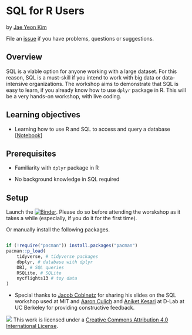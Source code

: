 
# SQL for R Users

by [Jae Yeon Kim](https://jaeyk.github.io/)

File an [issue](https://github.com/dlab-berkeley/sql-for-r-users/issues) if you have problems, questions or suggestions.

## Overview

SQL is a viable option for anyone working with a large dataset. For this reason, SQL is a must-skill if you intend to work with big data or data-intensive organizations. The workshop aims to demonstrate that SQL is easy to learn, if you already know how to use `dplyr` package in R. This will be a very hands-on workshop, with live coding.

## Learning objectives

- Learning how to use R and SQL to access and query a database [[Notebook](https://raw.githack.com/dlab-berkeley/sql-for-r-users/master/code/01_intro_to_sql.html)]

## Prerequisites

- Familiarity with `dplyr` package in R

- No background knowledge in SQL required

## Setup

Launch the [![Binder](https://mybinder.org/badge_logo.svg)](https://mybinder.org/v2/gh/dlab-berkeley/sql-for-r-users/master?urlpath=rstudio). Please do so before attending the worskshop as it takes a while (especially, if you do it for the first time).

Or manually install the following packages.

```r

if (!require("pacman")) install.packages("pacman")
pacman::p_load(
    tidyverse, # tidyverse packages
    dbplyr, # database with dplyr
    DBI, # SQL queries
    RSQLite, # SQLite
    nycflights13 # toy data
)

```

* Special thanks to [Jacob Coblnetz](https://www.linkedin.com/in/jacobcoblentz/) for sharing his slides on the SQL workshop used at MIT and [Aaron Culich](https://dlab.berkeley.edu/people/aaron-culich) and [Aniket Kesari](https://dlab.berkeley.edu/people/aniket-kesari) at D-Lab at UC Berkeley for providing constructive feedback.

![](https://i.creativecommons.org/l/by/4.0/88x31.png) This work is licensed under a [Creative Commons Attribution 4.0 International License](https://creativecommons.org/licenses/by/4.0/).
